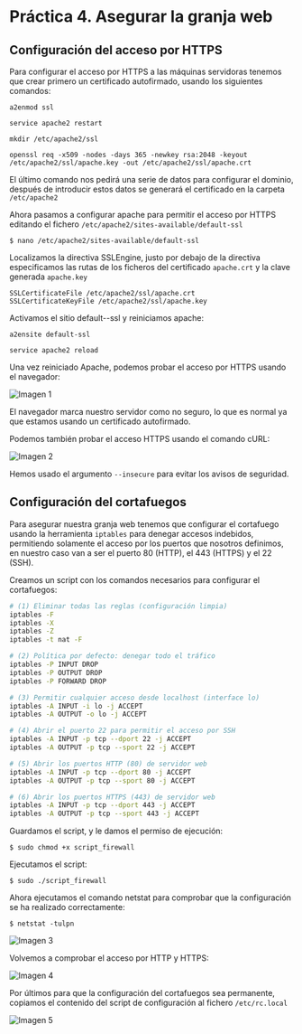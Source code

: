 # Práctica 4. Asegurar la granja web

## Configuración del acceso por HTTPS 

Para configurar el acceso por HTTPS a las máquinas servidoras tenemos que crear primero un certificado autofirmado, usando los siguientes comandos:

```
a2enmod ssl

service apache2 restart

mkdir /etc/apache2/ssl

openssl req -x509 -nodes -days 365 -newkey rsa:2048 -keyout /etc/apache2/ssl/apache.key -out /etc/apache2/ssl/apache.crt
```

El último comando nos pedirá una serie de datos para configurar el dominio, después de introducir estos datos se generará el certificado en la carpeta ``/etc/apache2``

Ahora pasamos a configurar apache para permitir el acceso por HTTPS editando el fichero ``/etc/apache2/sites-available/default-ssl``

```
$ nano /etc/apache2/sites-available/default-ssl
```

Localizamos la directiva SSLEngine, justo por debajo de la directiva especificamos las rutas de los ficheros del certificado ``apache.crt`` y la clave generada ``apache.key``


```
SSLCertificateFile /etc/apache2/ssl/apache.crt
SSLCertificateKeyFile /etc/apache2/ssl/apache.key
```
Activamos el sitio default--ssl y reiniciamos apache:

```
a2ensite default-ssl

service apache2 reload
```

Una vez reiniciado Apache, podemos probar el acceso por HTTPS usando el navegador:

![Imagen 1](http://i1210.photobucket.com/albums/cc420/mj4ever001/p4cap1.png)

El navegador marca nuestro servidor como no seguro, lo que es normal ya que estamos usando un certificado autofirmado.

Podemos también probar el acceso HTTPS usando el comando cURL:

![Imagen 2](http://i1210.photobucket.com/albums/cc420/mj4ever001/p4cap2.png)

Hemos usado el argumento ``--insecure`` para evitar los avisos de seguridad.

## Configuración del cortafuegos

Para asegurar nuestra granja web tenemos que configurar el cortafuego usando la herramienta ``iptables`` para denegar accesos indebidos, permitiendo solamente el acceso por los puertos que nosotros definimos, en nuestro caso van a ser el puerto 80 (HTTP), el 443 (HTTPS) y el 22 (SSH).

Creamos un script con los comandos necesarios para configurar el cortafuegos:

```bash
# (1) Eliminar todas las reglas (configuración limpia)
iptables -F
iptables -X
iptables -Z
iptables -t nat -F

# (2) Política por defecto: denegar todo el tráfico
iptables -P INPUT DROP
iptables -P OUTPUT DROP
iptables -P FORWARD DROP

# (3) Permitir cualquier acceso desde localhost (interface lo)
iptables -A INPUT -i lo -j ACCEPT
iptables -A OUTPUT -o lo -j ACCEPT

# (4) Abrir el puerto 22 para permitir el acceso por SSH
iptables -A INPUT -p tcp --dport 22 -j ACCEPT
iptables -A OUTPUT -p tcp --sport 22 -j ACCEPT

# (5) Abrir los puertos HTTP (80) de servidor web
iptables -A INPUT -p tcp --dport 80 -j ACCEPT
iptables -A OUTPUT -p tcp --sport 80 -j ACCEPT

# (6) Abrir los puertos HTTPS (443) de servidor web
iptables -A INPUT -p tcp --dport 443 -j ACCEPT
iptables -A OUTPUT -p tcp --sport 443 -j ACCEPT
```

Guardamos el script, y le damos el permiso de ejecución:

``$ sudo chmod +x script_firewall``

Ejecutamos el script:

``$ sudo ./script_firewall``

Ahora ejecutamos el comando netstat para comprobar que la configuración se ha realizado correctamente:

``$ netstat -tulpn``

![Imagen 3](http://i1210.photobucket.com/albums/cc420/mj4ever001/p4cap3.png)

Volvemos a comprobar el acceso por HTTP y HTTPS:

![Imagen 4](http://i1210.photobucket.com/albums/cc420/mj4ever001/p4cap4.png)

Por últimos para que la configuración del cortafuegos sea permanente, copiamos el contenido del script de configuración al fichero ``/etc/rc.local``

![Imagen 5](http://i1210.photobucket.com/albums/cc420/mj4ever001/p4cap5.png)


